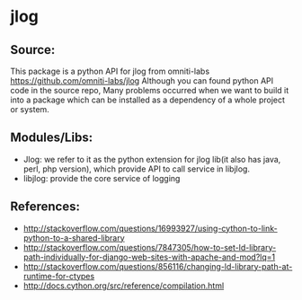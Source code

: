 # jlog
## Source:
This package is a python API for jlog from omniti-labs https://github.com/omniti-labs/jlog
Although you can found python API code in the source repo, Many problems occurred when we want to build it into a package which can be installed as a dependency of a whole project or system.

## Modules/Libs:
* Jlog: we refer to it as the python extension for jlog lib(it also has java, perl, php version), which provide API to call service in libjlog.
* libjlog: provide the core service of logging

## References:
* http://stackoverflow.com/questions/16993927/using-cython-to-link-python-to-a-shared-library
* http://stackoverflow.com/questions/7847305/how-to-set-ld-library-path-individually-for-django-web-sites-with-apache-and-mod?lq=1
* http://stackoverflow.com/questions/856116/changing-ld-library-path-at-runtime-for-ctypes
* http://docs.cython.org/src/reference/compilation.html
